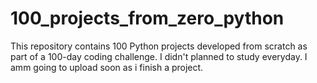 # 100_projects_from_zero_python
This repository contains 100 Python projects developed from scratch as part of a 100-day coding challenge.
I didn't planned to study everyday. I amm going to upload soon as i finish a project.
